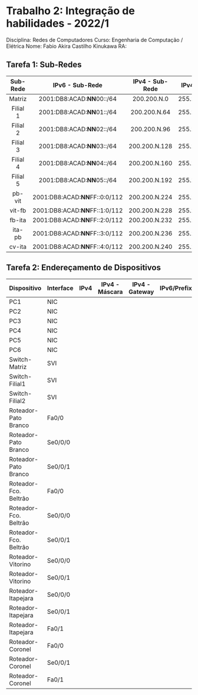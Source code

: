 # Trabalho 2: Integração de habilidades - 2022/1
Disciplina: Redes de Computadores
Curso: Engenharia de Computação / Elétrica
Nome: Fabio Akira Castilho Kinukawa                          RA:


## Tarefa 1:  Sub-Redes

| Sub- Rede |             IPv6 - Sub-Rede            |  IPv4 - Sub-Rede  |  IPv4 - Máscara   | IPv4 - Broadcast  |    
|:---------:|:--------------------------------------:|:-----------------:|:-----------------:|:-----------------:|
| Matriz    | 2001:DB8:ACAD:**NN**00::/64 | 200.200.N.0   | 255.255.255.192 | 200.200.N.63  |
| Filial 1  | 2001:DB8:ACAD:**NN**01::/64 | 200.200.N.64  | 255.255.255.224 | 200.200.N.95  |
| Filial 2  | 2001:DB8:ACAD:**NN**02::/64 | 200.200.N.96  | 255.255.255.224 | 200.200.N.127 |
| Filial 3  | 2001:DB8:ACAD:**NN**03::/64 | 200.200.N.128 | 255.255.255.224 | 200.200.N.159 |
| Filial 4  | 2001:DB8:ACAD:**NN**04::/64 | 200.200.N.160 | 255.255.255.224 | 200.200.N.192 |
| Filial 5  | 2001:DB8:ACAD:**NN**05::/64 | 200.200.N.192 | 255.255.255.224 | 200.200.N.223 |
| pb-vit    | 2001:DB8:ACAD:**NN**FF::0:0/112 | 200.200.N.224 | 255.255.255.252 | 200.200.N.227 |
| vit-fb    | 2001:DB8:ACAD:**NN**FF::1:0/112 | 200.200.N.228 | 255.255.255.252 | 200.200.N.231 |
| fb-ita    | 2001:DB8:ACAD:**NN**FF::2:0/112 | 200.200.N.232 | 255.255.255.252 | 200.200.N.235 |
| ita-pb    | 2001:DB8:ACAD:**NN**FF::3:0/112 | 200.200.N.236 | 255.255.255.252 | 200.200.N.239 |
| cv-ita    | 2001:DB8:ACAD:**NN**FF::4:0/112  | 200.200.N.240 | 255.255.255.252 | 200.200.N.243 |


## Tarefa 2: Endereçamento de Dispositivos
| Dispositivo           | Interface | IPv4 | IPv4 - Máscara | IPv4 - Gateway | IPv6/Prefixo | IPv6 - Gateway |
|-----------------------|-----------|------|----------------|----------------|--------------|----------------|
| PC1                   | NIC       |      |                |                |              |                |
| PC2                   | NIC       |      |                |                |              |                |
| PC3                   | NIC       |      |                |                |              |                |
| PC4                   | NIC       |      |                |                |              |                |
| PC5                   | NIC       |      |                |                |              |                |
| PC6                   | NIC       |      |                |                |              |                |
| Switch-Matriz         | SVI       |      |                |                |              |                |
| Switch-Filial1        | SVI       |      |                |                |              |                |
| Switch-Filial2        | SVI       |      |                |                |              |                |
| Roteador-Pato Branco  | Fa0/0     |      |                |                |              |                |
| Roteador-Pato Branco  | Se0/0/0   |      |                |                |              |                |
| Roteador-Pato Branco  | Se0/0/1   |      |                |                |              |                |
| Roteador-Fco. Beltrão | Fa0/0     |      |                |                |              |                |
| Roteador-Fco. Beltrão | Se0/0/0   |      |                |                |              |                |
| Roteador-Fco. Beltrão | Se0/0/1   |      |                |                |              |                |
| Roteador-Vitorino     | Se0/0/0   |      |                |                |              |                |
| Roteador-Vitorino     | Se0/0/1   |      |                |                |              |                |
| Roteador-Itapejara    | Se0/0/0   |      |                |                |              |                |
| Roteador-Itapejara    | Se0/0/1   |      |                |                |              |                |
| Roteador-Itapejara    | Fa0/1     |      |                |                |              |                |
| Roteador-Coronel      | Fa0/0     |      |                |                |              |                |
| Roteador-Coronel      | Se0/0/1   |      |                |                |              |                |
| Roteador-Coronel      | Fa0/1     |      |                |                |              |                |
